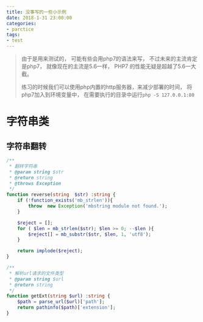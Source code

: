 ```yaml
---
title: 没事写的一些小示例
date: 2018-1-31 23:00:00
categories:
- parctice
tags:
- test
---
```


> 由于是用来测试的， 可能有些会用php7的语法来写， 不过未来的主流肯定是php7， 就像现在的主流是5.6一样， PHP7 的性能无疑是超越了5.6一大截。
>
> 练习的时候我们可以使用php内置的http服务器，来减少部署的时间， 将php7加入到环境变量中， 在需要执行的目录中运行`php -S 127.0.0.1:80`

<!-- more -->

# 字符串类

## 字符串翻转

```php
/**
 * 翻转字符串
 * @param string $str
 * @return string
 * @throws Exception
 */
function reverse(string  $str) :string {
    if (!function_exists('mb_strlen')){
        throw  new Exception('mbstring module not found.');
    }

    $reject = [];
    for ( $len = mb_strlen($str); $len >= 0; --$len ){
        $reject[] = mb_substr($str, $len, 1, 'utf8');
    }

    return implode($reject);
}

```

```php
/**
 * 解析url请求的文件类型
 * @param string $url
 * @return string
 */
function getExt(string $url) :string {
    $path = parse_url($url)['path'];
    return pathinfo($path)['extension'];
}
```
